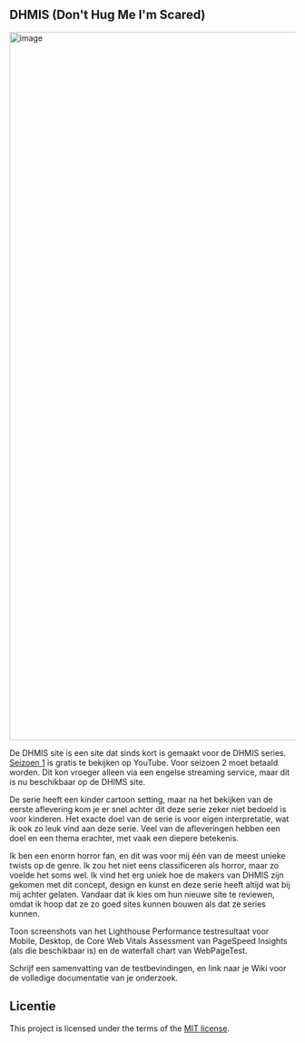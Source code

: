 
## DHMIS (Don't Hug Me I'm Scared)

<img width="1247" alt="image" src="https://github.com/user-attachments/assets/c4251a37-5f68-47d7-ad7d-2f41522fb258" />

De DHMIS site is een site dat sinds kort is gemaakt voor de DHMIS series. [Seizoen 1](https://www.youtube.com/@donthugmeimscared/videos) is gratis te bekijken op YouTube. Voor seizoen 2 moet betaald worden. Dit kon vroeger alleen via een engelse streaming service, maar dit is nu beschikbaar op de DHIMS site. 

De serie heeft een kinder cartoon setting, maar na het bekijken van de eerste aflevering kom je er snel achter dit deze serie zeker niet bedoeld is voor kinderen. Het exacte doel van de serie is voor eigen interpretatie, wat ik ook zo leuk vind aan deze serie. Veel van de afleveringen hebben een doel en een thema erachter, met vaak een diepere betekenis. 

Ik ben een enorm horror fan, en dit was voor mij één van de meest unieke twists op de genre. Ik zou het niet eens classificeren als horror, maar zo voelde het soms wel. Ik vind het erg uniek hoe de makers van DHMIS zijn gekomen met dit concept, design en kunst en deze serie heeft altijd wat bij mij achter gelaten. Vandaar dat ik kies om hun nieuwe site te reviewen, omdat ik hoop dat ze zo goed sites kunnen bouwen als dat ze series kunnen. 




Toon screenshots van het Lighthouse Performance testresultaat voor Mobile, Desktop, de Core Web Vitals Assessment van PageSpeed Insights (als die beschikbaar is) en de waterfall chart van WebPageTest.

Schrijf een samenvatting van de testbevindingen, en link naar je Wiki voor de volledige documentatie van je onderzoek.

## Licentie

This project is licensed under the terms of the [MIT license](./LICENSE).
